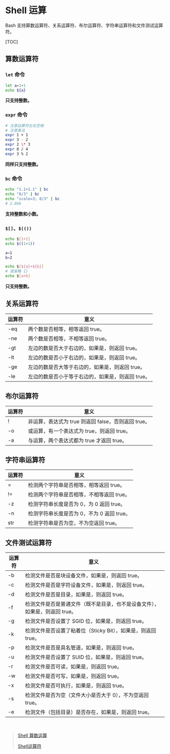 # Shell 运算

 Bash 支持算数运算符、关系运算符、布尔运算符、字符串运算符和文件测试运算符。 

[TOC]

## 算数运算符

### `let` 命令

```bash
let a=1+1
echo ${a}
```

**只支持整数。**

### `expr` 命令

```bash
# 注意运算符左右空格
# 注意乘法
expr 1 + 1
expr 3 - 2
expr 2 \* 3
expr 8 / 4
expr 3 % 2
```

**同样只支持整数。**

### `bc` 命令

```bash
echo "1.1+1.1" | bc
echo "8/3" | bc
echo "scale=3; 8/3" | bc
# 2.666
```

**支持整数和小数。**

### `$[]`、`$(())`

```bash
echo $[1+1]
echo $((1+1))
```

```bash
a=1
b=2

echo $[${a}+${b}]
# 或省略 {}
echo $[a+b]
```

**只支持整数。**

## 关系运算符

| 运算符 | 意义                                              |
| ------ | ------------------------------------------------- |
| -eq    | 两个数是否相等，相等返回 true。                   |
| -ne    | 两个数是否相等，不相等返回 true。                 |
| -gt    | 左边的数是否大于右边的，如果是，则返回 true。     |
| -lt    | 左边的数是否小于右边的，如果是，则返回 true。     |
| -ge    | 左边的数是否大等于右边的，如果是，则返回 true。   |
| -le    | 左边的数是否小于等于右边的，如果是，则返回 true。 |

## 布尔运算符

| 运算符 | 意义                                                |
| ------ | --------------------------------------------------- |
| !      | 非运算，表达式为 true 则返回 false，否则返回 true。 |
| -o     | 或运算，有一个表达式为 true，则返回 true。          |
| -a     | 与运算，两个表达式都为 true 才返回 true。           |

## 字符串运算符

| 运算符 | 意义                                       |
| ------ | ------------------------------------------ |
| =      | 检测两个字符串是否相等，相等返回 true。    |
| !=     | 检测两个字符串是否相等，不相等返回 true。  |
| -z     | 检测字符串长度是否为 0，为 0 返回 true。   |
| -n     | 检测字符串长度是否为 0，不为 0 返回 true。 |
| str    | 检测字符串是否为空，不为空返回 true。      |

## 文件测试运算符

| 运算符 | 意义                                                         |
| ------ | ------------------------------------------------------------ |
| -b     | 检测文件是否是块设备文件，如果是，则返回 true。              |
| -c     | 检测文件是否是字符设备文件，如果是，则返回 true。            |
| -d     | 检测文件是否是目录，如果是，则返回 true。                    |
| -f     | 检测文件是否是普通文件（既不是目录，也不是设备文件），如果是，则返回 true。 |
| -g     | 检测文件是否设置了 SGID 位，如果是，则返回 true。            |
| -k     | 检测文件是否设置了粘着位（Sticky Bit），如果是，则返回 true。 |
| -p     | 检测文件是否是具名管道，如果是，则返回 true。                |
| -u     | 检测文件是否设置了 SUID 位，如果是，则返回 true。            |
| -r     | 检测文件是否可读，如果是，则返回 true。                      |
| -w     | 检测文件是否可写，如果是，则返回 true。                      |
| -x     | 检测文件是否可执行，如果是，则返回 true。                    |
| -s     | 检测文件是否为空（文件大小是否大于 0），不为空返回 true。    |
| -e     | 检测文件（包括目录）是否存在，如果是，则返回 true。          |

<br/>

> [Shell 算数运算](http://www.zsythink.net/archives/1145)
>
> [Shell运算符]( http://c.biancheng.net/cpp/view/2736.html )



